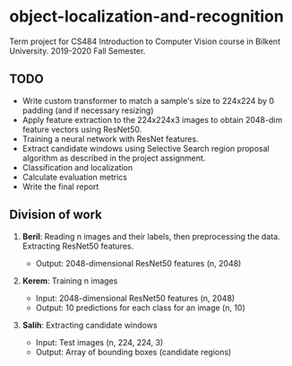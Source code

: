 # object-localization-and-recognition
Term project for CS484 Introduction to Computer Vision course in Bilkent University. 2019-2020 Fall Semester.

## TODO
- Write custom transformer to match a sample's size to 224x224 by 0 padding (and if necessary resizing)
- Apply feature extraction to the 224x224x3 images to obtain 2048-dim feature vectors using ResNet50.
- Training a neural network with ResNet features.
- Extract candidate windows using Selective Search region proposal algorithm as described in the project assignment.
- Classification and localization
- Calculate evaluation metrics
- Write the final report


## Division of work

1. __Beril__: Reading n images and their labels, then preprocessing the data. Extracting ResNet50 features.
    * Output: 2048-dimensional ResNet50 features (n, 2048)

2. __Kerem__: Training n images
    * Input: 2048-dimensional ResNet50 features (n, 2048)
    * Output: 10 predictions for each class for an image (n, 10)

3. __Salih__: Extracting candidate windows
    * Input: Test images (n, 224, 224, 3)
    * Output: Array of bounding boxes (candidate regions)